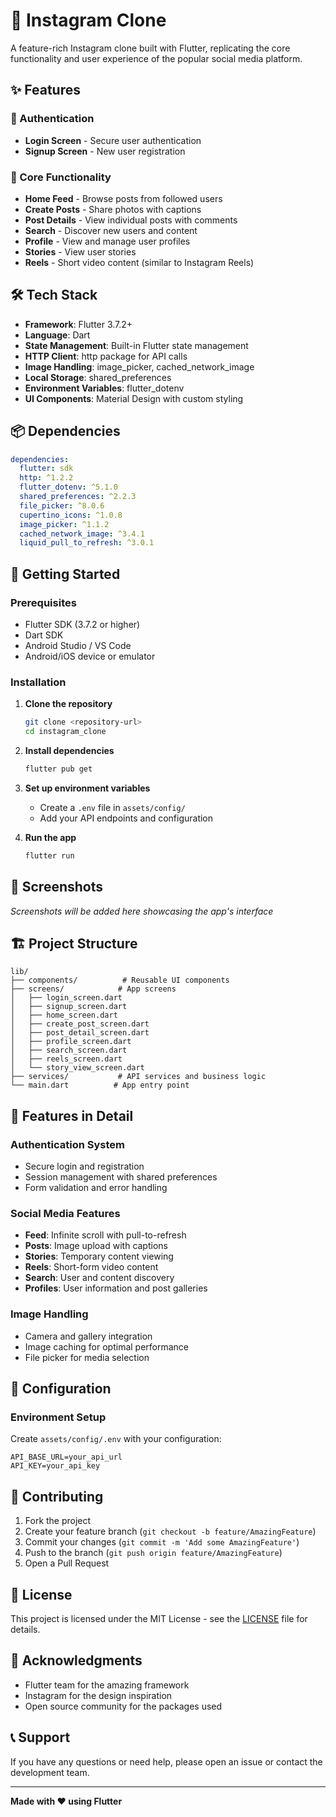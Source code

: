 # 📸 Instagram Clone

A feature-rich Instagram clone built with Flutter, replicating the core functionality and user experience of the popular social media platform.

## ✨ Features

### 🔐 Authentication
- **Login Screen** - Secure user authentication
- **Signup Screen** - New user registration

### 📱 Core Functionality
- **Home Feed** - Browse posts from followed users
- **Create Posts** - Share photos with captions
- **Post Details** - View individual posts with comments
- **Search** - Discover new users and content
- **Profile** - View and manage user profiles
- **Stories** - View user stories
- **Reels** - Short video content (similar to Instagram Reels)

## 🛠️ Tech Stack

- **Framework**: Flutter 3.7.2+
- **Language**: Dart
- **State Management**: Built-in Flutter state management
- **HTTP Client**: http package for API calls
- **Image Handling**: image_picker, cached_network_image
- **Local Storage**: shared_preferences
- **Environment Variables**: flutter_dotenv
- **UI Components**: Material Design with custom styling

## 📦 Dependencies

```yaml
dependencies:
  flutter: sdk
  http: ^1.2.2
  flutter_dotenv: ^5.1.0
  shared_preferences: ^2.2.3
  file_picker: ^8.0.6
  cupertino_icons: ^1.0.8
  image_picker: ^1.1.2
  cached_network_image: ^3.4.1
  liquid_pull_to_refresh: ^3.0.1
```

## 🚀 Getting Started

### Prerequisites
- Flutter SDK (3.7.2 or higher)
- Dart SDK
- Android Studio / VS Code
- Android/iOS device or emulator

### Installation

1. **Clone the repository**
   ```bash
   git clone <repository-url>
   cd instagram_clone
   ```

2. **Install dependencies**
   ```bash
   flutter pub get
   ```

3. **Set up environment variables**
   - Create a `.env` file in `assets/config/`
   - Add your API endpoints and configuration

4. **Run the app**
   ```bash
   flutter run
   ```

## 📱 Screenshots

*Screenshots will be added here showcasing the app's interface*

## 🏗️ Project Structure

```
lib/
├── components/          # Reusable UI components
├── screens/            # App screens
│   ├── login_screen.dart
│   ├── signup_screen.dart
│   ├── home_screen.dart
│   ├── create_post_screen.dart
│   ├── post_detail_screen.dart
│   ├── profile_screen.dart
│   ├── search_screen.dart
│   ├── reels_screen.dart
│   └── story_view_screen.dart
├── services/           # API services and business logic
└── main.dart          # App entry point
```

## 🎯 Features in Detail

### Authentication System
- Secure login and registration
- Session management with shared preferences
- Form validation and error handling

### Social Media Features
- **Feed**: Infinite scroll with pull-to-refresh
- **Posts**: Image upload with captions
- **Stories**: Temporary content viewing
- **Reels**: Short-form video content
- **Search**: User and content discovery
- **Profiles**: User information and post galleries

### Image Handling
- Camera and gallery integration
- Image caching for optimal performance
- File picker for media selection

## 🔧 Configuration

### Environment Setup
Create `assets/config/.env` with your configuration:
```env
API_BASE_URL=your_api_url
API_KEY=your_api_key
```

## 🤝 Contributing

1. Fork the project
2. Create your feature branch (`git checkout -b feature/AmazingFeature`)
3. Commit your changes (`git commit -m 'Add some AmazingFeature'`)
4. Push to the branch (`git push origin feature/AmazingFeature`)
5. Open a Pull Request

## 📄 License

This project is licensed under the MIT License - see the [LICENSE](LICENSE) file for details.

## 🙏 Acknowledgments

- Flutter team for the amazing framework
- Instagram for the design inspiration
- Open source community for the packages used

## 📞 Support

If you have any questions or need help, please open an issue or contact the development team.

---

**Made with ❤️ using Flutter**
